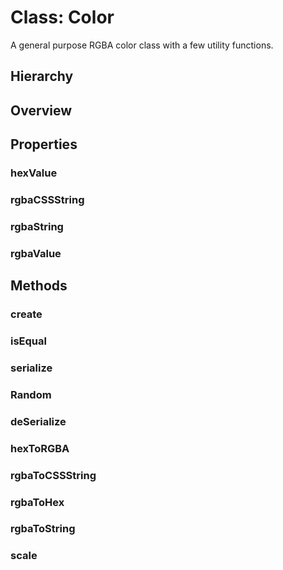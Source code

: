 # Class: Color

A general purpose RGBA color class with a few utility functions.

## Hierarchy

<Hierarchy :implement="[{name: 'Serializable', link: '../interfaces/serializable.html'}]" />

## Overview

<Overview :data="data" />

## Properties

### hexValue

<Property type="property" name="hexValue">
  <template v-slot:type>
    <em>string</em>
  </template>
  <template v-slot:desc>Example: <code>#34488e</code></template>
</Property>

### rgbaCSSString

<Property type="property" name="rgbaCSSString">
  <template v-slot:type>
    <em>string</em>
  </template>
  <template v-slot:desc>Example: <code>rgba(52, 72, 142, 255)</code></template>
</Property>

### rgbaString

<Property type="property" name="rgbaString">
  <template v-slot:type>
    <em>string</em>
  </template>
  <template v-slot:desc>Example: <code>52:72:142:255</code></template>
</Property>

### rgbaValue

<Property type="property" name="rgbaValue">
  <template v-slot:type>
    <em>Uint8ClampedArray</em> | <em>number[]</em>
  </template>
  <template v-slot:desc>Example: <code>[52, 72, 142, 255]</code></template>
</Property>

## Methods

### create

<Method type="method-static">
  <template v-slot:signature>
    create(<strong>data: </strong><em><Ref to="../interfaces/serialized-color">SerializedColor</Ref></em>):
    <em><Ref to="./color">Color</Ref></em>
  </template>
  <template v-slot:params>
    <Param name="data"><em><Ref to="../interfaces/serialized-color">SerializedColor</Ref></em></Param>
  </template>
  <template v-slot:return><em><Ref to="./color">Color</Ref></em></template>
</Method>

### isEqual

<Method type="method">
  <template v-slot:signature>
    isEqual(<strong>color: </strong><em><Ref to="./color">Color</Ref></em>):
    <em>boolean</em>
  </template>
  <template v-slot:params>
    <Param name="color"><em><Ref to="./color">Color</Ref></em></Param>
  </template>
  <template v-slot:return><em>boolean</em></template>
  <template v-slot:example>
    Compares two colors by its individual rgba components.
  </template>
</Method>

### serialize

<Method type="method-implementation">
  <template v-slot:signature>
    serialize():
    <em><Ref to="../interfaces/serialized-color">SerializedColor</Ref></em>
  </template>
  <template v-slot:inherit>
    <Icon valign="bottom" type="implementation" /> of <Ref to="../interfaces/serializable">Serializable</Ref>.<Ref to="../interfaces/serializable#serialize">serialize</Ref>
  </template>
  <template v-slot:return><em><Ref to="../interfaces/serialized-color">SerializedColor</Ref></em></template>
</Method>

### Random

<Method type="method-static">
  <template v-slot:signature>
    Random():
    <em><Ref to="#class-color">Color</Ref></em>
  </template>
  <template v-slot:return><em><Ref to="#class-color">Color</Ref></em></template>
</Method>

### deSerialize

<Method type="method-static">
  <template v-slot:signature>
    deSerialize(<strong>data: </strong><em><Ref to="../interfaces/serialized-color">SerializedColor</Ref></em>):
    <em><Ref to="#class-color">Color</Ref></em>
  </template>
  <template v-slot:params>
    <Param name="data"><em><Ref to="../interfaces/serialized-color">SerializedColor</Ref></em></Param>
  </template>
  <template v-slot:return><em><Ref to="#class-color">Color</Ref></em></template>
</Method>

### hexToRGBA

<Method type="method-static">
  <template v-slot:signature>
    hexToRGBA(<strong>hex: </strong><em>string</em>):
    <em>Uint8ClampedArray</em>
  </template>
  <template v-slot:params>
    <Param name="hex"><em>string</em></Param>
  </template>
  <template v-slot:return><em>Uint8ClampedArray</em></template>
</Method>

### rgbaToCSSString

<Method type="method-static">
  <template v-slot:signature>
    rgbaToCSSString(<strong>rgba: </strong><em>Uint8ClampedArray</em> | <em>number[]</em>):
    <em>string</em>
  </template>
  <template v-slot:params>
    <Param name="rgba"><em>Uint8ClampedArray</em> | <em>number[]</em></Param>
  </template>
  <template v-slot:return><em>string</em></template>
</Method>

### rgbaToHex

<Method type="method-static">
  <template v-slot:signature>
    rgbaToHex(<strong>rgba: </strong><em>Uint8ClampedArray</em> | <em>number[]</em>):
    <em>string</em>
  </template>
  <template v-slot:params>
    <Param name="rgba"><em>Uint8ClampedArray</em> | <em>number[]</em></Param>
  </template>
  <template v-slot:return><em>string</em></template>
</Method>

### rgbaToString

<Method type="method-static">
  <template v-slot:signature>
    rgbaToString(<strong>rgba: </strong><em>Uint8ClampedArray</em> | <em>number[]</em>):
    <em>string</em>
  </template>
  <template v-slot:params>
    <Param name="rgba"><em>Uint8ClampedArray</em> | <em>number[]</em></Param>
  </template>
  <template v-slot:return><em>string</em></template>
</Method>

### scale

<Method type="method-static">
  <template v-slot:signature>
    scale(<strong>colors: </strong><em>string[]</em> | <em>Uint8ClampedArray</em> | <em><Ref to="#class-color">Color</Ref>[]</em> | <em>number[][]</em>):
    <em>(t: number) => string</em>
  </template>
  <template v-slot:desc>
    Returns a linear interpolation function for given array of colors.
  </template>
  <template v-slot:params>
    <Param name="colors"><em>string[]</em> | <em>Uint8ClampedArray</em> | <em><Ref to="#class-color">Color</Ref>[]</em> | <em>number[][]</em></Param>
  </template>
  <template v-slot:return>
    <br/><strong><Function class="mr-0p5" /></strong><em>(t: number) => string</em>
  </template>
</Method>

<script setup>
import data from '../../../../../reflections/api/classes/color.json';
</script>
